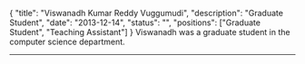{
	"title": "Viswanadh Kumar Reddy Vuggumudi",
	"description": "Graduate Student",
	"date": "2013-12-14",
	"status": "",
	"positions": ["Graduate Student", "Teaching Assistant"]
}
Viswanadh was a graduate student in the computer science department.
***
